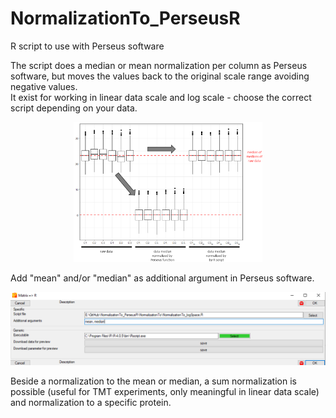 # NormalizationTo_PerseusR
R script to use with Perseus software  

The script does a median or mean normalization per column as Perseus software, but moves the values back to the original scale range avoiding negative values.  
It exist for working in linear data scale and log scale - choose the correct script depending on your data.


<p align="center">
  <img src="/assets/norm_1.png" width="60%"/>
</p>

Add "mean" and/or "median" as additional argument in Perseus software.  

<p align="center">
  <img src="/assets/norm_2.png"/>
</p>

Beside a normalization to the mean or median, a sum normalization is possible (useful for TMT experiments, only meaningful in linear data scale) and normalization to a specific protein.

